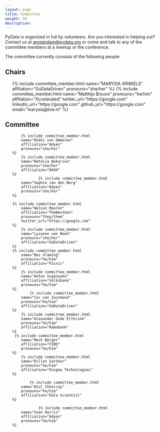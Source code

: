 ```yaml
---
layout: page
title: Committee
weight: 20
description: 
---
```


PyData is organized in full by volunteers. Are you interested in helping out? Contact us at [amsterdam@pydata.org](mailto:amsterdam@ydata.org) or come and talk to any of the committee members at a meetup or the conference.

The committee currently consists of the following people:

## Chairs

<ul class="features">
    {% include committee_member.html
        name="MARYSIA WINKELS"
        affiliation="GoDataDriven"
        pronouns="she/her"
    %}
    {% include committee_member.html
        name="Matthijs Brouns"
        pronouns="he/him"
        affiliation="Xccelerated"
        twitter_url="https://google.com"
        linkedin_url="https://google.com"
        github_url="https://google.com"
        email="marysia@live.nl"
    %}
</ul>

## Committee
<ul class="features">

        {% include committee_member.html
        name="Nikki van Ommeren"
        affiliation="Adyen"
        pronouns="she/her"
    %}
        {% include committee_member.html
        name="Natalia Bukarina"
        pronouns="she/her"
        affiliation="DASH"
    %}
                {% include committee_member.html
        name="Sophie van den Berg"
        affiliation="Adyen"
        pronouns="she/her"
    %}
    
    {% include committee_member.html
        name="Nelson Mooren"
        affiliation="TheNextGen"
        pronouns="they/them"
        twitter_url="https://google.com"
    %}
        {% include committee_member.html
        name="Lysanne van Beek"
        pronouns="she/her"
        affiliation="GoDataDriven"
    %}
    {% include committee_member.html
        name="Bas Vlaming"
        pronouns="he/him"
        affiliation="Picnic"
    %}
        {% include committee_member.html
        name="Anton Sugonyako"
        affiliation="Volksbank"
        pronouns="he/him"
    %}
            {% include committee_member.html
        name="Cor van Zuurmond"
        pronouns="he/him"
        affiliation="GoDataDriven"
    %}
        {% include committee_member.html
        name="Alexander Oude Elferink"
        pronouns="he/him"
        affiliation="Rabobank"
    %}
     {% include committee_member.html
        name="Mark Berger"
        affiliation="FIOD"
        pronouns="he/him"
    %}
        {% include committee_member.html
        name="Dillon Gardner"
        pronouns="he/him"
        affiliation="Enigma Technologies"
    %}

            {% include committee_member.html
        name="Atul Chhotray"
        pronouns="he/him"
        affiliation="Data Scientist"
    %}

                {% include committee_member.html
        name="Sven Harris"
        affiliation="Adyen"
        pronouns="he/him"
    %}
        

</ul>
